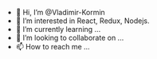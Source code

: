 - 👋 Hi, I’m @Vladimir-Kormin
- 👀 I’m interested in React, Redux, Nodejs.
- 🌱 I’m currently learning ...
- 💞️ I’m looking to collaborate on ...
- 📫 How to reach me ...

<!---
Vladimir-Kormin/Vladimir-Kormin is a ✨ special ✨ repository because its `README.md` (this file) appears on your GitHub profile.
You can click the Preview link to take a look at your changes.
--->
